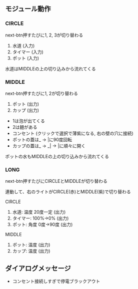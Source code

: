 ## モジュール動作

### CIRCLE

next-btn押すたびに1, 2, 3が切り替わる

1. 水道 (入力)
2. タイマー (入力)
3. ポット (入力)

水道はMIDDLEの上の切り込みから流れてくる

### MIDDLE

next-btn押すたびに1, 2が切り替わる

1. ポット (出力)
2. カップ (出力)

- 1は泡が出てくる
- 2は麺がある
- コンセント (クリックで選択で薄紫になる, 右の壁の穴に接続)
- ポットの蓋は_ → |に90度回転
- カップの蓋は_ → _| → |に順々に開く

ポットの水もMIDDLEの上の切り込みから流れてくる

### LONG

next-btn押すたびにCIRCLEとMIDDLEが切り替わる

連動して、右のライトがCIRCLE(赤)とMIDDLE(紫)で切り替わる

CIRCLE

1. 水道: 温度 20度一定 (出力)
2. タイマー: 100%→0% (出力)
3. ポット: 角度 0度→90度 (出力)

MIDDLE

1. ポット: 温度 (出力)
2. カップ: 温度 (出力)

## ダイアログメッセージ

- コンセント接続しすぎで停電ブラックアウト
